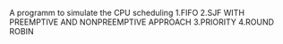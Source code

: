 A programm to simulate the CPU scheduling
1.FIFO
2.SJF WITH PREEMPTIVE AND NONPREEMPTIVE APPROACH
3.PRIORITY 
4.ROUND ROBIN
